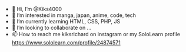 - 👋 Hi, I’m @Kiks4000
- 👀 I’m interested in manga, japan, anime, code, tech
- 🌱 I’m currently learning HTML, CSS, PHP, JS
- 💞️ I’m looking to collaborate on ...
- 📫 How to reach me kiksrichard on instagram or my SoloLearn profile https://www.sololearn.com/profile/24874571

<!---
Kiks4000/Kiks4000 is a ✨ special ✨ repository because its `README.md` (this file) appears on your GitHub profile.
You can click the Preview link to take a look at your changes.
--->
